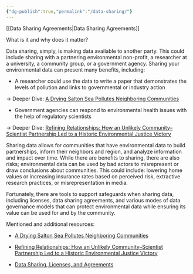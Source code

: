 ```yaml
---
{"dg-publish":true,"permalink":"/data-sharing/"}
---
```


[[Data Sharing Agreements\|Data Sharing Agreements]]


What is it and why does it matter?

Data sharing, simply, is making data available to another party. This could include sharing with a partnering environmental non-profit, a researcher at a university, a community group, or a government agency. Sharing your environmental data can present many benefits, including:

  

- A researcher could use the data to write a paper that demonstrates the levels of pollution and links to governmental or industry action 
    

→ Deeper Dive: [A Drying Salton Sea Pollutes Neighboring Communities](https://caes.ucdavis.edu/news/drying-salton-sea-pollutes-neighboring-communities)

- Government agencies can respond to environmental health issues with the help of regulatory scientists
    

→ Deeper Dive: [Refining Relationships: How an Unlikely Community–Scientist Partnership Led to a Historic Environmental Justice Victory](https://www.liebertpub.com/doi/full/10.1089/env.2022.0018)

  

Sharing data allows for communities that have environmental data to build partnerships, inform their neighbors and region, and analyze information and impact over time. While there are benefits to sharing, there are also risks; environmental data can be used by bad actors to misrepresent or draw conclusions about communities. This could include: lowering home values or increasing insurance rates based on perceived risk, extractive research practices, or misrepresentation in media. 

  

Fortunately, there are tools to support safeguards when sharing data, including licenses, data sharing agreements, and various modes of data governance models that can protect environmental data while ensuring its value can be used for and by the community. 

  
  

Mentioned and additional resources:

- [A Drying Salton Sea Pollutes Neighboring Communities](https://caes.ucdavis.edu/news/drying-salton-sea-pollutes-neighboring-communities)
    
- [Refining Relationships: How an Unlikely Community–Scientist Partnership Led to a Historic Environmental Justice Victory](https://www.liebertpub.com/doi/full/10.1089/env.2022.0018)
    
- [Data Sharing, Licenses, and Agreements](https://bd4d.org/resources/2310-data_sharing_licenses.pdf)
    


